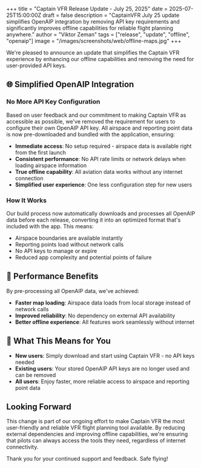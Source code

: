+++
title = "Captain VFR Release Update - July 25, 2025"
date = 2025-07-25T15:00:00Z
draft = false
description = "CaptainVFR July 25 update simplifies OpenAIP integration by removing API key requirements and significantly improves offline capabilities for reliable flight planning anywhere."
author = "Viktor Zeman"
tags = ["release", "update", "offline", "openaip"]
image = "/images/screenshots/web/offline-maps.jpg"
+++

We're pleased to announce an update that simplifies the Captain VFR experience by enhancing our offline capabilities and removing the need for user-provided API keys.

## 🌐 Simplified OpenAIP Integration

### No More API Key Configuration
Based on user feedback and our commitment to making Captain VFR as accessible as possible, we've removed the requirement for users to configure their own OpenAIP API key. All airspace and reporting point data is now pre-downloaded and bundled with the application, ensuring:

- **Immediate access**: No setup required - airspace data is available right from the first launch
- **Consistent performance**: No API rate limits or network delays when loading airspace information
- **True offline capability**: All aviation data works without any internet connection
- **Simplified user experience**: One less configuration step for new users

### How It Works
Our build process now automatically downloads and processes all OpenAIP data before each release, converting it into an optimized format that's included with the app. This means:
- Airspace boundaries are available instantly
- Reporting points load without network calls
- No API keys to manage or expire
- Reduced app complexity and potential points of failure

## 🚀 Performance Benefits

By pre-processing all OpenAIP data, we've achieved:
- **Faster map loading**: Airspace data loads from local storage instead of network calls
- **Improved reliability**: No dependency on external API availability
- **Better offline experience**: All features work seamlessly without internet

## 📱 What This Means for You

- **New users**: Simply download and start using Captain VFR - no API keys needed
- **Existing users**: Your stored OpenAIP API keys are no longer used and can be removed
- **All users**: Enjoy faster, more reliable access to airspace and reporting point data

## Looking Forward

This change is part of our ongoing effort to make Captain VFR the most user-friendly and reliable VFR flight planning tool available. By reducing external dependencies and improving offline capabilities, we're ensuring that pilots can always access the tools they need, regardless of internet connectivity.

Thank you for your continued support and feedback. Safe flying!
